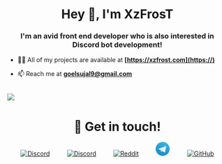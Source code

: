 <h1 align="center">Hey 👋, I'm XzFrosT</h1>
<h3 align="center">I'm an avid front end developer who is also interested in Discord bot development!</h3>

- 👨‍💻 All of my projects are available at **[https://xzfrost.com](https://)**

- 📫 Reach me at **[goelsujal9@gmail.com](https://mail.google.com/mail/u/0/?view=cm&fs=1&to=goelsujal9@gmail.com)**
<br>
<div align="left"><img src="https://discord.c99.nl/widget/theme-3/591416431598632980.png"></div>
 <p align="center" alt="XzFrosT GitHub Stats" src="https://github-readme-stats.codestackr.vercel.app/api?username=XzFrosT&show_icons=true&hide_border=true&theme=tokyonight"/></p>
<p align="center" src="https://github-readme-stats.vercel.app/api/top-langs/?username=XzFrosT&show_icons=true&hide_border=true&theme=tokyonight" /></p>

<h1 align="center">🤝 Get in touch!</h1>
<p align="center">
<a href="https://instagram.com/sujal_goel_10" target="_blank"><img alt="Discord" title="Discord" height="32" width="32" src="https://image.flaticon.com/icons/svg/174/174855.svg"></a>&nbsp;&nbsp;&nbsp;&nbsp;&nbsp;&nbsp;&nbsp;&nbsp;&nbsp;
<a href="https://discord.com/users/581752425858203659" target="_blank"><img alt="Discord" title="Discord" height="32" width="32" src="https://raw.githubusercontent.com/peterthehan/peterthehan/master/assets/discord.svg"></a>&nbsp;&nbsp;&nbsp;&nbsp;&nbsp;&nbsp;&nbsp;&nbsp;&nbsp;
<a href="https://reddit.com/u/sujal-ops-cyber" target="_blank"><img alt="Reddit" title="Reddit" height="32" width="32" src="https://raw.githubusercontent.com/peterthehan/peterthehan/master/assets/reddit.svg"></a>&nbsp;&nbsp;&nbsp;&nbsp;&nbsp;&nbsp;&nbsp;&nbsp;&nbsp;
<a href="https://t.me/sujalgoel" target="_blank"><img alt="Telegram" src="https://raw.githubusercontent.com/github/explore/80688e429a7d4ef2fca1e82350fe8e3517d3494d/topics/telegram/telegram.png" alt="sujal_ops_cyber" height="32" width="32" /></a>&nbsp;&nbsp;&nbsp;&nbsp;&nbsp;&nbsp;&nbsp;&nbsp;&nbsp;
<a href="https://github.com/sujalgoel"><img alt="GitHub" title="GitHub" height="32" width="32" src="https://raw.githubusercontent.com/peterthehan/peterthehan/master/assets/github.svg"></a>
</p>
